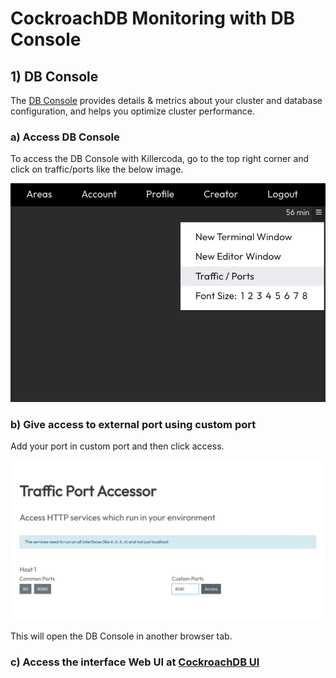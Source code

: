 # CockroachDB Monitoring  with DB Console

## 1) DB Console 

The [DB Console](https://www.cockroachlabs.com/docs/stable/ui-overview.html) provides details & metrics about your cluster and database configuration, and helps you optimize cluster performance.

### a) Access DB Console 

To access the DB Console with Killercoda, go to the top right corner and click on traffic/ports like the below image. 

![Traffic Ports](/course1/images/dbconsole-killerkoda.jpg)

### b) Give access to external port using custom port
Add your port in custom port and then click access.

![Traffic Port Accessor](/course1/images/access-page.jpg)

This will open the DB Console in another browser tab. 

### c) Access the interface Web UI at [CockroachDB UI]({{TRAFFIC_HOST1_8080}})